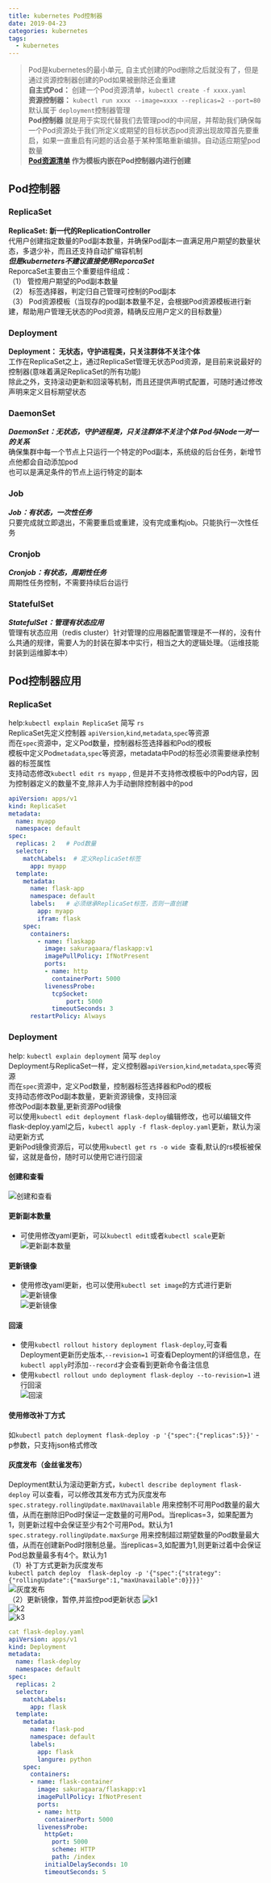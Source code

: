```yaml
---
title: kubernetes Pod控制器
date: 2019-04-23
categories: kubernetes
tags:
  - kubernetes
---
```


> Pod是kubernetes的最小单元, 自主式创建的Pod删除之后就没有了，但是通过资源控制器创建的Pod如果被删除还会重建  
  **自主式Pod：** 创建一个Pod资源清单，``kubectl create -f xxxx.yaml``  
  **资源控制器：** ``kubectl run xxxx --image=xxxx --replicas=2 --port=80`` 默认属于 ``deployment``控制器管理  
  **Pod控制器**  就是用于实现代替我们去管理pod的中间层，并帮助我们确保每一个Pod资源处于我们所定义或期望的目标状态pod资源出现故障首先要重启，如果一直重启有问题的话会基于某种策略重新编排。自动适应期望pod数量  
  **[Pod资源清单](https://sakuragaara.github.io/kubernetes/2019/04/18/kubernetes-Pod%E8%B5%84%E6%BA%90%E6%B8%85%E5%8D%95%E6%B3%A8%E8%A7%A3/#) 作为模板内嵌在Pod控制器内进行创建**  


<!--more-->

## Pod控制器

### ReplicaSet  
**ReplicaSet: 新一代的ReplicationController**  
代用户创建指定数量的Pod副本数量，并确保Pod副本一直满足用户期望的数量状态，多退少补，而且还支持自动扩缩容机制  
***但是kuberneters不建议直接使用ReporcaSet***  
ReporcaSet主要由三个重要组件组成：  
（1） 管控用户期望的Pod副本数量  
（2） 标签选择器，判定归自己管理可控制的Pod副本  
（3） Pod资源模板（当现存的pod副本数量不足，会根据Pod资源模板进行新建，帮助用户管理无状态的Pod资源，精确反应用户定义的目标数量）  

### Deployment  
**Deployment： 无状态，守护进程类，只关注群体不关注个体**  
工作在ReplicaSet之上，通过ReplicaSet管理无状态Pod资源，是目前来说最好的控制器(意味着满足ReplicaSet的所有功能)    
除此之外，支持滚动更新和回滚等机制，而且还提供声明式配置，可随时通过修改声明来定义目标期望状态  

### DaemonSet
***DaemonSet：无状态，守护进程类，只关注群体不关注个体 Pod与Node一对一的关系***  
确保集群中每一个节点上只运行一个特定的Pod副本，系统级的后台任务，新增节点他都会自动添加pod  
也可以是满足条件的节点上运行特定的副本  

### Job
***Job：有状态，一次性任务***  
只要完成就立即退出，不需要重启或重建，没有完成重构job。只能执行一次性任务　  

### Cronjob
***Cronjob：有状态，周期性任务***  
周期性任务控制，不需要持续后台运行  

### StatefulSet
***StatefulSet：管理有状态应用***  
管理有状态应用（redis cluster）针对管理的应用器配置管理是不一样的，没有什么共通的规律，需要人为的封装在脚本中实行，相当之大的逻辑处理。（运维技能封装到运维脚本中）  



## Pod控制器应用
### ReplicaSet
help:``kubectl explain ReplicaSet`` 简写 ``rs ``   
ReplicaSet先定义控制器 ``apiVersion``,``kind``,``metadata``,``spec``等资源  
而在``spec``资源中，定义Pod数量，控制器标签选择器和Pod的模板  
模板中定义Pod``metadata``,``spec``等资源，metadata中Pod的标签必须需要继承控制器的标签属性  
支持动态修改``kubectl edit rs myapp`` , 但是并不支持修改模板中的Pod内容，因为控制器定义的数量不变,除非人为手动删除控制器中的pod  
  

```yaml
apiVersion: apps/v1
kind: ReplicaSet
metadata:
  name: myapp
  namespace: default
spec:
  replicas: 2	# Pod数量
  selector:
    matchLabels:  # 定义ReplicaSet标签
      app: myapp
  template:
    metadata:
      name: flask-app
      namespace: default
      labels:	# 必须继承ReplicaSet标签，否则一直创建
        app: myapp
        ifram: flask
    spec:
      containers:
        - name: flaskapp
          image: sakuragaara/flaskapp:v1
          imagePullPolicy: IfNotPresent
          ports:
          - name: http
            containerPort: 5000
          livenessProbe:
            tcpSocket:
                port: 5000
            timeoutSeconds: 3
      restartPolicy: Always
```

### Deployment
help: ``kubectl explain deployment``  简写 ``deploy``   
Deployment与ReplicaSet一样，定义控制器``apiVersion``,``kind``,``metadata``,``spec``等资源  
而在``spec``资源中，定义Pod数量，控制器标签选择器和Pod的模板  
支持动态修改Pod副本数量，更新资源镜像，支持回滚  
  修改Pod副本数量,更新资源Pod镜像  
  可以使用``kubectl edit deployment flask-deploy``编辑修改，也可以编辑文件flask-deploy.yaml之后，``kubectl apply -f flask-deploy.yaml``更新，默认为滚动更新方式  
  更新Pod镜像资源后，可以使用``kubectl get rs -o wide ``查看,默认的rs模板被保留，这就是备份，随时可以使用它进行回滚  
#### 创建和查看  
  ![创建和查看](/images/img/20190423/kubectl_create.png)  
  
#### 更新副本数量  
  - 可使用修改yaml更新，可以``kubectl edit``或者``kubectl scale``更新  
  ![更新副本数量](/images/img/20190423/kubectl_update1.png)  

#### 更新镜像
  - 使用修改yaml更新，也可以使用``kubectl set image``的方式进行更新  
    ![更新镜像](/images/img/20190423/kubectl_update2.png)  
    ![更新镜像](/images/img/20190423/kubectl_update3.png)  

#### 回滚  
  - 使用``kubectl rollout history deployment flask-deploy``,可查看Deployment更新历史版本,``--revision=1`` 可查看Deployment的详细信息，在``kubectl apply``时添加``--record``才会查看到更新命令备注信息  
  - 使用``kubectl rollout undo deployment flask-deploy --to-revision=1`` 进行回滚  
    ![回滚](/images/img/20190423/kubectl_rollout.png)  

#### 使用修改补丁方式  
  如``kubectl patch deployment flask-deploy -p '{"spec":{"replicas":5}}'`` -p参数，只支持json格式修改  

#### 灰度发布（金丝雀发布）  
  Deployment默认为滚动更新方式，``kubectl describe deployment flask-deploy`` 可以查看，可以修改其发布方式为灰度发布
  ``spec.strategy.rollingUpdate.maxUnavailable``
  用来控制不可用Pod数量的最大值，从而在删除旧Pod时保证一定数量的可用Pod。当replicas=3，如果配置为1，则更新过程中会保证至少有2个可用Pod。默认为1  
  ``spec.strategy.rollingUpdate.maxSurge``
  用来控制超过期望数量的Pod数量最大值，从而在创建新Pod时限制总量。当replicas=3,如配置为1,则更新过着中会保证Pod总数量最多有4个。默认为1  
  （1）补丁方式更新为灰度发布  
    ``kubectl patch deploy  flask-deploy -p '{"spec":{"strategy":{"rollingUpdate":{"maxSurge":1,"maxUnavailable":0}}}}'``  
  ![灰度发布](/images/img/20190423/kubectl_strategyType.png)  
  （2）更新镜像，暂停,并监控pod更新状态
    ![k1](/images/img/20190423/k1.png)  
    ![k2](/images/img/20190423/k2.png)  
    ![k3](/images/img/20190423/k3.png)  


```yaml
cat flask-deploy.yaml
apiVersion: apps/v1
kind: Deployment
metadata: 
  name: flask-deploy
  namespace: default
spec:
  replicas: 2
  selector:
    matchLabels:
      app: flask
  template:
    metadata:
      name: flask-pod
      namespace: default
      labels:
        app: flask
        langure: python
    spec:
      containers:
      - name: flask-container
        image: sakuragaara/flaskapp:v1
        imagePullPolicy: IfNotPresent
        ports:
        - name: http
          containerPort: 5000
        livenessProbe:
          httpGet:
            port: 5000
            scheme: HTTP
            path: /index
          initialDelaySeconds: 10
          timeoutSeconds: 5
```